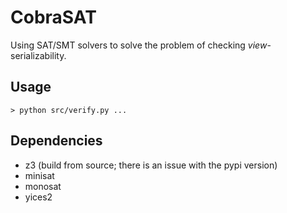 # CobraSAT

Using SAT/SMT solvers to solve the problem of checking _view_-serializability.

## Usage

```
> python src/verify.py ...
```

## Dependencies

- z3 (build from source; there is an issue with the pypi version)
- minisat
- monosat
- yices2
